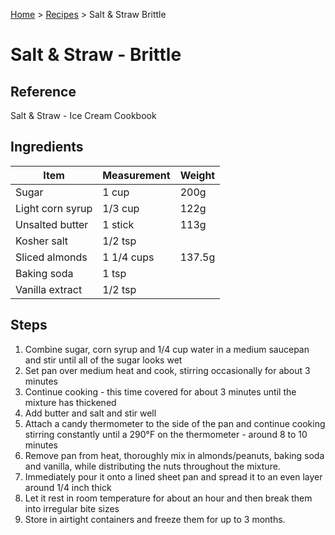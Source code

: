 [Home](../index.md) > [Recipes](index.md) > Salt & Straw Brittle

# Salt & Straw - Brittle

## Reference

Salt & Straw - Ice Cream Cookbook

## Ingredients

| Item | Measurement | Weight |
| --- | --- | --- |
| Sugar | 1 cup | 200g |
| Light corn syrup | 1/3 cup | 122g |
| Unsalted butter | 1 stick | 113g |
| Kosher salt | 1/2 tsp |
| Sliced almonds | 1 1/4 cups | 137.5g |
| Baking soda | 1 tsp |
| Vanilla extract | 1/2 tsp |

## Steps

1. Combine sugar, corn syrup and 1/4 cup water in a medium saucepan and stir until all of the sugar looks wet
2. Set pan over medium heat and cook, stirring occasionally for about 3 minutes
3. Continue cooking - this time covered for about 3 minutes until the mixture has thickened
4. Add butter and salt and stir well
5. Attach a candy thermometer to the side of the pan and continue cooking stirring constantly until a 290°F on the thermometer - around 8 to 10 minutes
6. Remove pan from heat, thoroughly mix in almonds/peanuts, baking soda and vanilla, while distributing the nuts throughout the mixture.
7. Immediately pour it onto a lined sheet pan and spread it to an even layer around 1/4 inch thick
8. Let it rest in room temperature for about an hour and then break them into irregular bite sizes
9. Store in airtight containers and freeze them for up to 3 months.